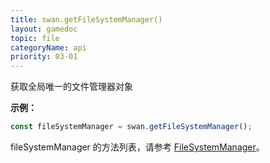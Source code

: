 ```yaml
---
title: swan.getFileSystemManager()
layout: gamedoc
topic: file
categoryName: api
priority: 03-01
---
```


获取全局唯一的文件管理器对象

**示例：**

```js
const fileSystemManager = swan.getFileSystemManager();
```

fileSystemManager 的方法列表，请参考 [FileSystemManager](/game/api/file/fileSystemManager/)。
